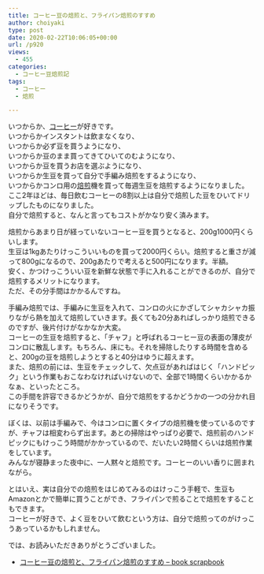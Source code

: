 ```yaml
---
title: コーヒー豆の焙煎と、フライパン焙煎のすすめ
author: choiyaki
type: post
date: 2020-02-22T10:06:05+00:00
url: /p920
views:
  - 455
categories:
  - コーヒー豆焙煎記
tags:
  - コーヒー
  - 焙煎

---
```

いつからか、[コーヒー][1]が好きです。  
いつからかインスタントは飲まなくなり、  
いつからか必ず豆を買うようになり、  
いつからか豆のまま買ってきてひいてのむようになり、  
いつからか豆を買うお店を選ぶようになり、  
いつからか生豆を買って自分で手編み焙煎をするようになり、  
いつからかコンロ用の[焙煎][2]機を買って毎週生豆を焙煎するようになりました。  
ここ2年ほどは、毎日飲むコーヒーの8割以上は自分で焙煎した豆をひいてドリップしたものになりました。  
自分で焙煎すると、なんと言ってもコストがかなり安く済みます。

焙煎からあまり日が経っていないコーヒー豆を買うとなると、200g1000円くらいします。  
生豆は1kgあたりけっこういいものを買って2000円くらい。焙煎すると重さが減って800gになるので、200gあたりで考えると500円になります。半額。  
安く、かつけっこういい豆を新鮮な状態で手に入れることができるのが、自分で焙煎するメリットになります。  
ただ、その分手間はかかるんですね。

手編み焙煎では、手編みに生豆を入れて、コンロの火にかざしてシャカシャカ振りながら熱を加えて焙煎していきます。長くても20分あればしっかり焙煎できるのですが、後片付けがなかなか大変。  
コーヒーの生豆を焙煎すると、「チャフ」と呼ばれるコーヒー豆の表面の薄皮がコンロに散乱します。もちろん、床にも。それを掃除したりする時間を含めると、200gの豆を焙煎しようとすると40分はゆうに超えます。  
また、焙煎の前には、生豆をチェックして、欠点豆があればはじく「ハンドピック」という作業もおこなわなければいけないので、全部で1時間くらいかかるかなぁ、といったところ。  
この手間を許容できるかどうかが、自分で焙煎をするかどうかの一つの分かれ目になりそうです。

ぼくは、以前は手編みで、今はコンロに置くタイプの焙煎機を使っているのですが、チャフは相変わらず出ます。あとの掃除はやっぱり必要で、焙煎前のハンドピックにもけっこう時間がかかっているので、だいたい2時間くらいは焙煎作業をしています。  
みんなが寝静まった夜中に、一人黙々と焙煎です。コーヒーのいい香りに囲まれながら。

とはいえ、実は自分での焙煎をはじめてみるのはけっこう手軽で、生豆もAmazonとかで簡単に買うことができ、フライパンで煎ることで焙煎をすることもできます。  
コーヒーが好きで、よく豆をひいて飲むという方は、自分で焙煎ってのがけっこうあっているかもしれません。

では、お読みいただきありがとうございました。

  * [コーヒー豆の焙煎と、フライパン焙煎のすすめ &#8211; book scrapbook][3]

 [1]: https://scrapbox.io/choiyaki-hondana/%E3%82%B3%E3%83%BC%E3%83%92%E3%83%BC
 [2]: https://scrapbox.io/choiyaki-hondana/%E7%84%99%E7%85%8E
 [3]: https://scrapbox.io/choiyaki-hondana/%E3%82%B3%E3%83%BC%E3%83%92%E3%83%BC%E8%B1%86%E3%81%AE%E7%84%99%E7%85%8E%E3%81%A8%E3%80%81%E3%83%95%E3%83%A9%E3%82%A4%E3%83%91%E3%83%B3%E7%84%99%E7%85%8E%E3%81%AE%E3%81%99%E3%81%99%E3%82%81
